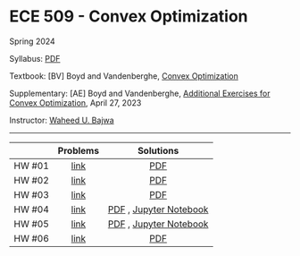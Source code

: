 # ECE 509 - Convex Optimization
Spring 2024

Syllabus: [PDF](./syllabus.pdf)

Textbook: [BV] Boyd and Vandenberghe, [Convex Optimization](https://stanford.edu/~boyd/cvxbook/)

Supplementary: [AE] Boyd and Vandenberghe, [Additional Exercises for Convex Optimization](https://github.com/cvxgrp/cvxbook_additional_exercises), April 27, 2023 

Instructor: [Waheed U. Bajwa](https://www.ece.rutgers.edu/Bajwa)

---

|  | Problems | Solutions |
| :---:|:---:|:---:|
| HW #01 | [link](./homeworks/HW1_p.md) | [PDF](./homeworks/HW1.pdf) |
| HW #02 | [link](./homeworks/HW2_p.md) | [PDF](./homeworks/HW2.pdf) |
| HW #03 | [link](./homeworks/HW3_p.md) | [PDF](./homeworks/HW3.pdf) |
| HW #04 | [link](./homeworks/HW4_p.md) | [PDF](./homeworks/HW4.pdf) , [Jupyter Notebook](./homeworks/HW4_notebook.ipynb) |
| HW #05 | [link](./homeworks/HW5_p.md) | [PDF](./homeworks/HW5.pdf) , [Jupyter Notebook](./homeworks/HW5_notebook.ipynb) |
| HW #06 | [link](./homeworks/HW6_p.md) | [PDF](./homeworks/HW6.pdf) |
